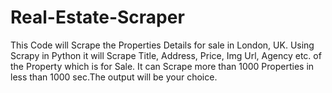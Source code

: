 # Real-Estate-Scraper
This Code will Scrape the Properties Details for sale in London, UK. Using Scrapy in Python it will Scrape Title, Address, Price, Img Url, Agency etc. of the Property which is for Sale. It can Scrape more than 1000 Properties in less than 1000 sec.The output will be your choice.
